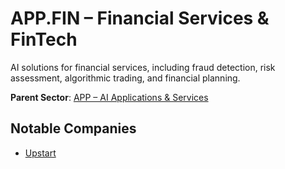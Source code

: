 # APP.FIN – Financial Services & FinTech

AI solutions for financial services, including fraud detection, risk assessment, algorithmic trading, and financial planning.


**Parent Sector**: [APP – AI Applications & Services](app.md)

## Notable Companies

- [Upstart](../registry/upstart.md)
